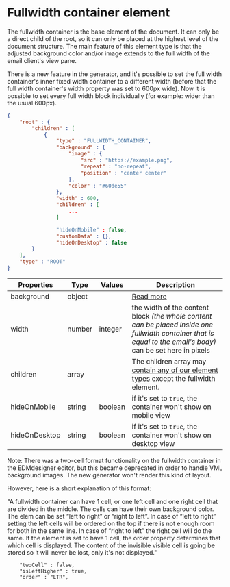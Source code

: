 # Fullwidth container element

The fullwidth container is the base element of the document. It can only be a direct child of the root, so it can only be placed at the highest level of the document structure. The main feature of this element type is that the adjusted background color and/or image extends to the full width of the email client's view pane.

There is a new feature in the generator, and it's possible to set the full width container's inner fixed width container to a different width (before that the full width container's width property was set to 600px wide). Now it is possible to set every full width block individually (for example: wider than the usual 600px).

```json
{
	"root" : {
		"children" : [
			{
				"type" : "FULLWIDTH_CONTAINER",
				"background" : {
					"image" : {
						"src" : "https://example.png",
						"repeat" : "no-repeat",
						"position" : "center center"
					},
					"color" : "#60de55"
				},
				"width" : 600,
				"children" : [
					...
				]

				"hideOnMobile" : false,
				"customData" : {},
				"hideOnDesktop" : false
		}
	],
	"type" : "ROOT"
}
```

| Properties | Type | Values | Description |
| --- | --- | --- | ---
| background | object |  |[Read more](../../property-groups/background/README.md)
| width | number | integer | the width of the content block *(the whole content can be placed inside one fullwidth container that is equal to the email's body)* can be set here in pixels |
children | array |  | The children array may [contain any of our element types](/elements) except the fullwidth element. |
|hideOnMobile | string  | boolean | if it's set to `true`, the container won't show on mobile view |
|hideOnDesktop | string  | boolean | if it's set to `true`, the container won't show on desktop view |


Note:
There was a two-cell format functionality on the fullwidth container in the EDMdesigner editor, but this became deprecated in order to handle VML background images. The new generator won't render this kind of layout.

However, here is a short explanation of this format:

"A fullwidth container can have 1 cell, or one left cell and one right cell that are divided in the middle. The cells can have their own background color. The elem can be set “left to right” or “right to left”. In case of “left to right” setting the left cells will be ordered on the top if there is not enough room for both in the same line. In case of “right to left” the right cell will do the same. If the element is set to have 1 cell, the order property determines that which cell is displayed. The content of the invisible visible cell is going be stored so it will never be lost, only it's not displayed."

```
	"twoCell" : false,
	"isLeftHigher" : true,
	"order" : "LTR",
```
